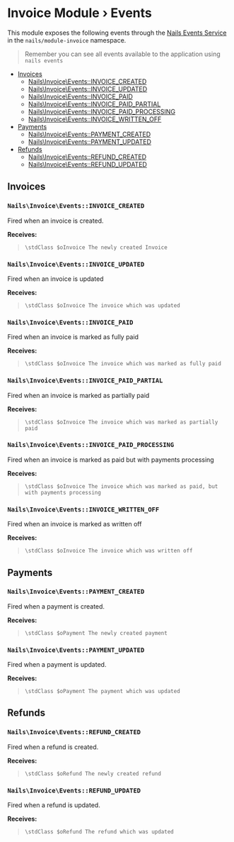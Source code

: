 # Invoice Module › Events

This module exposes the following events through the [Nails Events Service](https://github.com/nails/common/blob/master/docs/intro/events.md) in the `nails/module-invoice` namespace.

> Remember you can see all events available to the application using `nails events`


- [Invoices](#invoices)
    - [Nails\Invoice\Events::INVOICE_CREATED](#invoice-created)
    - [Nails\Invoice\Events::INVOICE_UPDATED](#invoice-updated)
    - [Nails\Invoice\Events::INVOICE_PAID](#invoice-paid)
    - [Nails\Invoice\Events::INVOICE\_PAID\_PARTIAL](#invoice-paid-partial)
    - [Nails\Invoice\Events::INVOICE\_PAID\_PROCESSING](#invoice-paid-processing)
    - [Nails\Invoice\Events::INVOICE\_WRITTEN\_OFF](#invoice-written-off)
- [Payments](#payments)
    - [Nails\Invoice\Events::PAYMENT_CREATED](#payment-created)
    - [Nails\Invoice\Events::PAYMENT_UPDATED](#payment-updated)
- [Refunds](#refunds)
    - [Nails\Invoice\Events::REFUND_CREATED](#refund-created)
    - [Nails\Invoice\Events::REFUND_UPDATED](#refund-updated)



## Invoices

<a name="invoice-created"></a>
### `Nails\Invoice\Events::INVOICE_CREATED`

Fired when an invoice is created.

**Receives:**

> ```
> \stdClass $oInvoice The newly created Invoice
> ```


<a name="invoice-updated"></a>
### `Nails\Invoice\Events::INVOICE_UPDATED`

Fired when an invoice is updated

**Receives:**

> ```
> \stdClass $oInvoice The invoice which was updated
> ```


<a name="invoice-paid"></a>
### `Nails\Invoice\Events::INVOICE_PAID`

Fired when an invoice is marked as fully paid

**Receives:**

> ```
> \stdClass $oInvoice The invoice which was marked as fully paid
> ```


<a name="invoice-paid-partial"></a>
### `Nails\Invoice\Events::INVOICE_PAID_PARTIAL`

Fired when an invoice is marked as partially paid

**Receives:**

> ```
> \stdClass $oInvoice The invoice which was marked as partially paid
> ```


<a name="invoice-paid-processing"></a>
### `Nails\Invoice\Events::INVOICE_PAID_PROCESSING`

 Fired when an invoice is marked as paid but with payments processing

**Receives:**

> ```
> \stdClass $oInvoice The invoice which was marked as paid, but with payments processing
> ```


<a name="invoice-written-off"></a>
### `Nails\Invoice\Events::INVOICE_WRITTEN_OFF`

Fired when an invoice is marked as written off

**Receives:**

> ```
> \stdClass $oInvoice The invoice which was written off
> ```




## Payments

<a name="payment-created"></a>
### `Nails\Invoice\Events::PAYMENT_CREATED`

Fired when a payment is created.

**Receives:**

> ```
> \stdClass $oPayment The newly created payment
> ```


<a name="payment-updated"></a>
### `Nails\Invoice\Events::PAYMENT_UPDATED`

Fired when a payment is updated.

**Receives:**

> ```
> \stdClass $oPayment The payment which was updated
> ```





## Refunds

<a name="refund-created"></a>
### `Nails\Invoice\Events::REFUND_CREATED`

Fired when a refund is created.

**Receives:**

> ```
> \stdClass $oRefund The newly created refund
> ```


<a name="refund-updated"></a>
### `Nails\Invoice\Events::REFUND_UPDATED`

Fired when a refund is updated.

**Receives:**

> ```
> \stdClass $oRefund The refund which was updated
> ```
